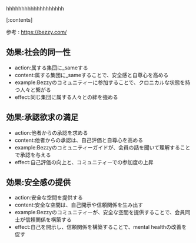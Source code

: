 

hhhhhhhhhhhhhhhhhhh
    
[:contents]

参考 : https://bezzy.com/

## 効果:社会的同一性
- action:属する集団に_sameする
- content:属する集団に_sameすることで、安全感と自尊心を高める
- example:Bezzyのコミュニティーに参加することで、クロニカルな状態を持つ人々と繋がる
- effect:同じ集団に属する人々との絆を強める

## 効果:承認欲求の満足
- action:他者からの承認を求める
- content:他者からの承認は、自己評価と自尊心を高める
- example:Bezzyのコミュニティーガイドが、会員の話を聞いて理解することで承認を与える
- effect:自己評価の向上と、コミュニティーでの参加度の上昇

## 効果:安全感の提供
- action:安全な空間を提供する
- content:安全な空間は、自己開示や信頼関係を生み出す
- example:Bezzyのコミュニティーが、安全な空間を提供することで、会員同士が信頼関係を構築する
- effect:自己を開示し、信頼関係を構築することで、mental healthの改善を促す

    